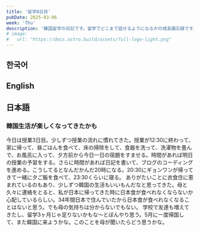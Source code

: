 ```yaml
---
title: '留学8日目'
pubDate: 2025-03-06
week: 'Thu'
description: '韓国留学の日記です。留学でどこまで話せるようになるかの成長備忘録です。'
# image:
#   url: "https://docs.astro.build/assets/full-logo-light.png"
---
```


## 한국어

###

## English

###

## 日本語

### 韓国生活が楽しくなってきたかも

今日は授業3日目。少しずつ授業の流れに慣れてきた。授業が12:30に終わって、家に帰って、昼ごはんを食べて、床の掃除をして、食器を洗って、洗濯物を畳んで、お風呂に入って、夕方前から今日一日の宿題をすませる。時間があれば明日の授業の予習をする。さらに時間があれば日記を書いて、ブログのコーディングを進める。こうしてるとなんだかんだ20時になる。20:30にギョンワンが帰ってきて一緒に夕ご飯を食べて、23:30くらいに寝る。
ありがたいことに衣食住に恵まれているのもあり、少しずつ韓国の生活もいいもんだなと思ってきた。母と久々に連絡をとると、私が日本に帰ってきた時に日本食が食べれなくならないか心配しているらしい。34年間日本で住んでいたから日本食が食べれなくなることはないと思う。でも母の気持ちは分からないでもない。
学校で友達も増えてきたし、留学3ヶ月じゃ足りないかもな〜とぼんやり思う。5月に一度帰国して、また韓国に来ようかな。このことを母が聞いたらどう思うかな。

